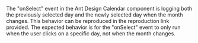 The "onSelect" event in the Ant Design Calendar component is logging both the previously selected day and the newly selected day when the month changes. This behavior can be reproduced in the reproduction link provided. The expected behavior is for the "onSelect" event to only run when the user clicks on a specific day, not when the month changes.
